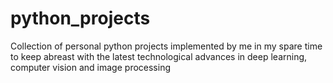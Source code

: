 # python_projects
Collection of personal python projects implemented by me in my spare time to keep abreast with the latest technological advances in deep learning, computer vision and image processing
